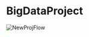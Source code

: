 # BigDataProject
![NewProjFlow](https://github.com/user-attachments/assets/f3412cf0-61ca-4f0b-9fb9-c9ef5eb61501)
